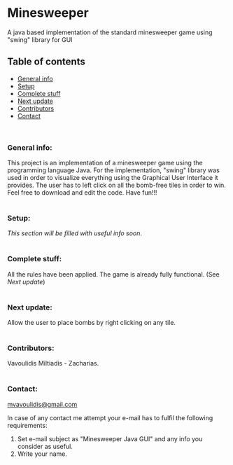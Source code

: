 # **Minesweeper**
A java based implementation of the standard minesweeper game using "swing" library for GUI

## **Table of contents**
- [General info](#general-info)
- [Setup](#setup)
- [Complete stuff](#complete-stuff)
- [Next update](#next-update)
- [Contributors](#contributors)
- [Contact](#contact)

<br/>

### **General info:**
This project is an implementation of a minesweeper game using the programming language Java. For the implementation, "swing" library was used in order to visualize
everything using the Graphical User Interface it provides. The user has to left click on all the bomb-free tiles in order to win. Feel free to download and edit the 
code. Have fun!!!
<br/>
<br/>

### **Setup:**
*This section will be filled with useful info soon*.
<br/>
<br/>

### **Complete stuff:**
All the rules have been applied. The game is already fully functional. (See *Next update*)
<br/>
<br/>

### **Next update:**
Allow the user to place bombs by right clicking on any tile.
<br/>
<br/>

### **Contributors:**
Vavoulidis Miltiadis - Zacharias.
<br/>
<br/>

### **Contact:**
mvavoulidis@gmail.com

In case of any contact me attempt your e-mail has to fulfil the following requirements:
1. Set e-mail subject as "Minesweeper Java GUI" and any info you consider as useful.
2. Write your name.
